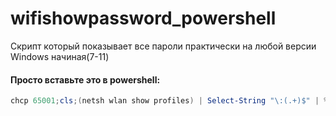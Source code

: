 # wifishowpassword_powershell
Скрипт который показывает все пароли практически на любой версии Windows начиная(7-11)

#### Просто вставьте это в powershell:
```powershell
chcp 65001;cls;(netsh wlan show profiles) | Select-String "\:(.+)$" | %{$name=$_.Matches.Groups[1].Value.Trim(); $_} | %{(netsh wlan show profile name="$name" key=clear)} | Select-String "Key Content\W+\:(.+)$" | %{$pass=$_.Matches.Groups[1].Value.Trim(); $_} | %{[PSCustomObject]@{ PROFILE_NAME=$name;PASSWORD=$pass }} | Format-Table -Wrap
```
